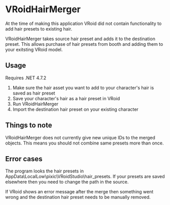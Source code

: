 # VRoidHairMerger

At the time of making this application VRoid did not contain functionality to add hair presets to existing hair.

VRoidHairMerger takes source hair preset and adds it to the destination preset. This allows purchase of hair presets from booth and adding them to your exitsting VRoid model.


## Usage
Requires .NET 4.7.2

1. Make sure the hair asset you want to add to your character's hair is saved as hair preset
2. Save your character's hair as a hair preset in VRoid
3. Run VRoidHairMerger
4. Import the destination hair preset on your existing character

## Things to note
VRoidHairMerger does not currently give new unique IDs to the merged objects. This means you should not combine same presets more than once.

## Error cases
The program looks the hair presets in AppData\LocalLow\pixic\VRoidStudio\hair_presets. If your presets are saved elsewhere then you need to change the path in the source.

If VRoid shows an error message after the merge then something went wrong and the destination hair preset needs to be manually removed.
